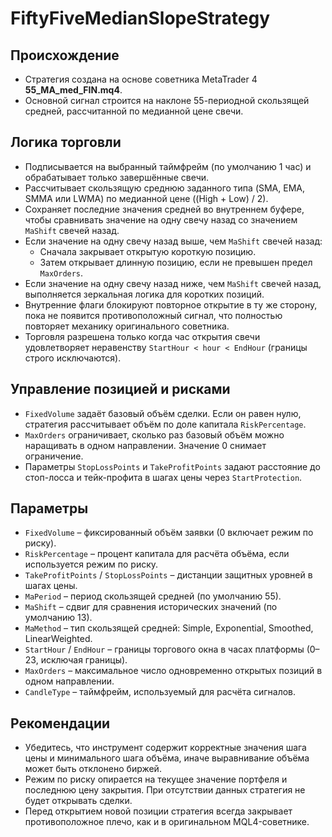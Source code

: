# FiftyFiveMedianSlopeStrategy

## Происхождение
- Стратегия создана на основе советника MetaTrader 4 **55_MA_med_FIN.mq4**.
- Основной сигнал строится на наклоне 55-периодной скользящей средней, рассчитанной по медианной цене свечи.

## Логика торговли
- Подписывается на выбранный таймфрейм (по умолчанию 1 час) и обрабатывает только завершённые свечи.
- Рассчитывает скользящую среднюю заданного типа (SMA, EMA, SMMA или LWMA) по медианной цене \((High + Low) / 2\).
- Сохраняет последние значения средней во внутреннем буфере, чтобы сравнивать значение на одну свечу назад со значением `MaShift` свечей назад.
- Если значение на одну свечу назад выше, чем `MaShift` свечей назад:
  - Сначала закрывает открытую короткую позицию.
  - Затем открывает длинную позицию, если не превышен предел `MaxOrders`.
- Если значение на одну свечу назад ниже, чем `MaShift` свечей назад, выполняется зеркальная логика для коротких позиций.
- Внутренние флаги блокируют повторное открытие в ту же сторону, пока не появится противоположный сигнал, что полностью повторяет механику оригинального советника.
- Торговля разрешена только когда час открытия свечи удовлетворяет неравенству `StartHour < hour < EndHour` (границы строго исключаются).

## Управление позицией и рисками
- `FixedVolume` задаёт базовый объём сделки. Если он равен нулю, стратегия рассчитывает объём по доле капитала `RiskPercentage`.
- `MaxOrders` ограничивает, сколько раз базовый объём можно наращивать в одном направлении. Значение 0 снимает ограничение.
- Параметры `StopLossPoints` и `TakeProfitPoints` задают расстояние до стоп-лосса и тейк-профита в шагах цены через `StartProtection`.

## Параметры
- `FixedVolume` – фиксированный объём заявки (0 включает режим по риску).
- `RiskPercentage` – процент капитала для расчёта объёма, если используется режим по риску.
- `TakeProfitPoints` / `StopLossPoints` – дистанции защитных уровней в шагах цены.
- `MaPeriod` – период скользящей средней (по умолчанию 55).
- `MaShift` – сдвиг для сравнения исторических значений (по умолчанию 13).
- `MaMethod` – тип скользящей средней: Simple, Exponential, Smoothed, LinearWeighted.
- `StartHour` / `EndHour` – границы торгового окна в часах платформы (0–23, исключая границы).
- `MaxOrders` – максимальное число одновременно открытых позиций в одном направлении.
- `CandleType` – таймфрейм, используемый для расчёта сигналов.

## Рекомендации
- Убедитесь, что инструмент содержит корректные значения шага цены и минимального шага объёма, иначе выравнивание объёма может быть отклонено биржей.
- Режим по риску опирается на текущее значение портфеля и последнюю цену закрытия. При отсутствии данных стратегия не будет открывать сделки.
- Перед открытием новой позиции стратегия всегда закрывает противоположное плечо, как и в оригинальном MQL4-советнике.
